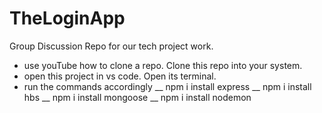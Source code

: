 # TheLoginApp
Group Discussion Repo for our tech project work.
* use youTube how to clone a repo. Clone this repo into your system.
* open this project in vs code. Open its terminal.
* run the commands accordingly
__ npm i install express
__ npm i install hbs
__ npm i install mongoose
__ npm i install nodemon
